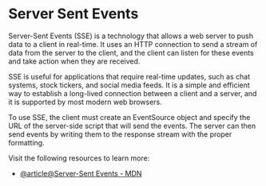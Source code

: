 # Server Sent Events

Server-Sent Events (SSE) is a technology that allows a web server to push data to a client in real-time. It uses an HTTP connection to send a stream of data from the server to the client, and the client can listen for these events and take action when they are received.

SSE is useful for applications that require real-time updates, such as chat systems, stock tickers, and social media feeds. It is a simple and efficient way to establish a long-lived connection between a client and a server, and it is supported by most modern web browsers.

To use SSE, the client must create an EventSource object and specify the URL of the server-side script that will send the events. The server can then send events by writing them to the response stream with the proper formatting.

Visit the following resources to learn more:

- [@article@Server-Sent Events - MDN](https://developer.mozilla.org/en-US/docs/Web/API/Server-sent_events)

